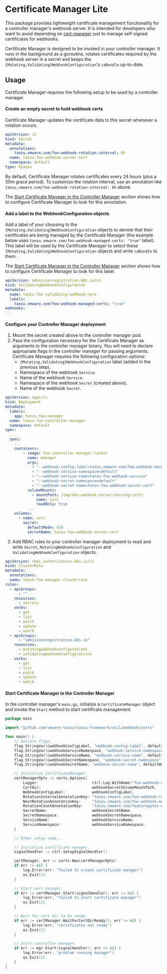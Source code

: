 # Certificate Manager Lite

This package provides lightweight certificate management functionality for a controller manager's webhook server. It is
intended for developers who want to avoid depending on [cert-manager](https://cert-manager.io) just to manage
self-signed certificates for webhooks.

Certificate Manager is designed to be invoked in your controller manager. It runs in the background as a goroutine,
rotates certificates required by the webhook server in a secret and keeps the
`{Mutating,Validating}WebhookConfiguration`'s `caBundle` up-to-date.

## Usage

Certificate Manager requires the following setup to be used by a controller manager.

#### Create an empty secret to hold webhook certs

Certificate Manager updates the certificate data to this secret whenever a rotation occurs.

```yaml
apiVersion: v1
kind: Secret
metadata:
  annotations:
    tanzu.vmware.com/foo-webhook-rotation-interval: 6h
  name: tanzu-foo-webhook-server-cert
  namespace: default
type: Opaque
```

By default, Certificate Manager rotates certificates every 24 hours (plus a 30m grace period). To customize the rotation
interval, use an annotation like `tanzu.vmware.com/foo-webhook-rotation-interval: 6h` above.

The [Start Certificate Manager in the Controller Manager](#start-certificate-manager-in-the-controller-manager) section
shows how to configure Certificate Manager to look for this annotation.

#### Add a label to the WebhookConfiguration objects

Add a label of your choosing to the `{Mutating,Validating}WebhookConfiguration` objects to denote that their
certificates are being managed by the Certificate Manager (the example below
uses `tanzu.vmware.com/foo-webhook-managed-certs: "true"` label). This label will be used by the Certificate Manager to
select these `{Mutating,Validating}WebhookConfiguration` objects and write `caBundle` to them.

The [Start Certificate Manager in the Controller Manager](#start-certificate-manager-in-the-controller-manager) section
shows how to configure Certificate Manager to look for this label.

```yaml
apiVersion: admissionregistration.k8s.io/v1
kind: ValidatingWebhookConfiguration
metadata:
  name: tanzu-foo-validating-webhook-core
  labels:
    tanzu.vmware.com/foo-webhook-managed-certs: "true"
webhooks:
...
```

#### Configure your Controller Manager deployment

1. Mount the secret created above to the controller manager pod.
2. Pass the configuration necessary for the Certificate Manager as arguments to the controller manager binary. You will
   need to declare appropriate flags in the controller manager for passing arguments. Certificate Manager requires the
   following configuration options:
    * `{Mutating,Validating}WebhookConfiguration` label (added in the previous step).
    * Namespace of the webhook `Service`.
    * Name of the webhook `Service`.
    * Namespace of the webhook `Secret` (created above).
    * Name of the webhook `Secret`.

```yaml
apiVersion: apps/v1
kind: Deployment
metadata:
  labels:
    app: tanzu-foo-manager
  name: tanzu-foo-controller-manager
  namespace: default
spec:
  ...
  spec:
    ...
    containers:
        - image: foo-controller-manager:latest
          name: manager
          args:
            - "--webhook-config-label=tanzu.vmware.com/foo-webhook-managed-certs=true"
            - "--webhook-service-namespace=default"
            - "--webhook-service-name=tanzu-foo-webhook-service"
            - "--webhook-secret-namespace=default"
            - "--webhook-secret-name=tanzu-foo-webhook-server-cert"
          volumeMounts:
            - mountPath: /tmp/k8s-webhook-server/serving-certs
              name: cert
              readOnly: true
          ...
    volumes:
      - name: cert
        secret:
          defaultMode: 420
          secretName: tanzu-foo-webhook-server-cert
```

3. Add RBAC rules to your controller manager deployment to read and write `Secret`, `MutatingWebhookConfiguration` and
   `ValidatingWebhookConfiguration` objects.

```yaml
apiVersion: rbac.authorization.k8s.io/v1
kind: ClusterRole
metadata:
  annotations:
  name: tanzu-foo-manager-clusterrole
rules:
  - apiGroups:
      - ""
    resources:
      - secrets
    verbs:
      - get
      - list
      - patch
      - update
      - watch
  - apiGroups:
      - "admissionregistration.k8s.io"
    resources:
      - mutatingwebhookconfigurations
      - validatingwebhookconfigurations
    verbs:
      - get
      - list
      - patch
      - update
      - watch
```

#### Start Certificate Manager in the Controller Manager

In the controller manager's `main.go`, initialize a `CertificateManager` object and invoke the `Start` method to start
certificate management.

```go
package main

import "github.com/vmware-tanzu/tanzu-framework/util/webhook/certs"

func main() {
	// Declare flags.
	flag.StringVar(&webhookConfigLabel, "webhook-config-label", defaultWebhookConfigLabel, "The label used to select webhook configurations to update the certs for.")
	flag.StringVar(&webhookServiceNamespace, "webhook-service-namespace", defaultWebhookServiceNamespace, "The namespace in which webhook service is installed.")
	flag.StringVar(&webhookServiceName, "webhook-service-name", defaultWebhookServiceName, "The name of the webhook service.")
	flag.StringVar(&webhookSecretNamespace, "webhook-secret-namespace", defaultWebhookSecretNamespace, "The namespace in which webhook secret is installed.")
	flag.StringVar(&webhookSecretName, "webhook-secret-name", defaultWebhookSecretName, "The name of the webhook secret.")

	// Initialize CertificateManager.
	certManagerOpts := certs.Options{
		Logger:                        ctrl.Log.WithName("foo-webhook-cert-manager"),
		CertDir:                       webhookSecretVolumeMountPath,
		WebhookConfigLabel:            webhookConfigLabel,
		RotationIntervalAnnotationKey: "tanzu.vmware.com/foo-webhook-rotation-interval",
		NextRotationAnnotationKey:     "tanzu.vmware.com/foo-webhook-next-rotation",
		RotationCountAnnotationKey:    "tanzu.vmware.com/featuregates-webhook-rotation-count",
		SecretName:                    webhookSecretName,
		SecretNamespace:               webhookSecretNamespace,
		ServiceName:                   webhookServiceName,
		ServiceNamespace:              webhookServiceNamespace,
	}

	// Other setup code...

	// Initialize certificate manager.
	signalHandler := ctrl.SetupSignalHandler()

	certManager, err := certs.New(certManagerOpts)
	if err != nil {
		log.Error(err, "failed to create certificate manager")
		os.Exit(1)
	}

	// Start cert manager.
	if err := certManager.Start(signalHandler); err != nil {
		log.Error(err, "failed to start certificate manager")
		os.Exit(1)
	}

	// Wait for cert dir to be ready.
	if err := certManager.WaitForCertDirReady(); err != nil {
		log.Error(err, "certificates not ready")
		os.Exit(1)
	}

	// Start controller manager.
	if err := mgr.Start(signalHandler); err != nil {
		log.Error(err, "problem running manager")
		os.Exit(1)
	}
}
```
